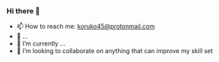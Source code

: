 ### Hi there 👋

- 📫 How to reach me: koruko45@protonmail.com
- 🔭 ...
- 🌱 I’m currently ...
- 👯 I’m looking to collaborate on anything that can improve my skill set
<!--
**8Ten10/8Ten10** is a ✨ _special_ ✨ repository because its `README.md` (this file) appears on your GitHub profile.

Here are some ideas to get you started:

- 🔭 I’m currently working on ... getiing certified on RHCSA
- 🌱 I’m currently learning ... Python
- 👯 I’m looking to collaborate on ...
- 🤔 I’m looking for help with ...
- 💬 Ask me about ...
- 📫 How to reach me: ...
- 😄 Pronouns: ... He
- ⚡ Fun fact: ...
-->
